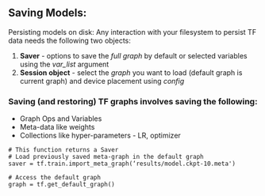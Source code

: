 ## Saving Models:

Persisting models on disk:
Any interaction with your filesystem to persist TF data needs the following two objects:
1. **Saver** - options to save the *full graph* by default or selected variables using the *var_list* argument
2. **Session object** - select the *graph* you want to load (default graph is current graph) and device placement using *config*

### Saving (and restoring) TF graphs involves saving the following:
  * Graph Ops and Variables 
  * Meta-data like weights 
  * Collections like hyper-parameters - LR, optimizer

```
# This function returns a Saver
# Load previously saved meta-graph in the default graph
saver = tf.train.import_meta_graph(‘results/model.ckpt-10.meta')

# Access the default graph
graph = tf.get_default_graph()
```
